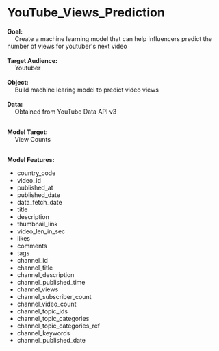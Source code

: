 # YouTube_Views_Prediction

**Goal:** </br>
&emsp; Create a machine learning model that can help influencers predict the number of views for youtuber's next video </br></br>
**Target Audience:** </br>
&emsp; Youtuber </br></br>
**Object:** </br>
&emsp; Build machine learing model to predict video views </br></br>
**Data:** </br>
&emsp; Obtained from YouTube Data API v3 </br></br>

**Model Target:**  </br>
&emsp; View Counts </br></br>

**Model Features:**
- country_code
- video_id
- published_at
- published_date
- data_fetch_date
- title
- description
- thumbnail_link
- video_len_in_sec
- likes
- comments
- tags
- channel_id
- channel_title
- channel_description
- channel_published_time
- channel_views
- channel_subscriber_count
- channel_video_count
- channel_topic_ids
- channel_topic_categories
- channel_topic_categories_ref
- channel_keywords
- channel_published_date
